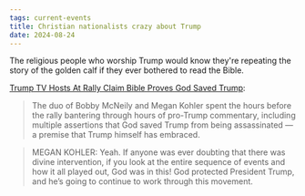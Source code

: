 ```yaml
---
tags: current-events
title: Christian nationalists crazy about Trump
date: 2024-08-24
---
```


The religious people who worship Trump would know they're repeating the story of the golden calf if they ever bothered to read the Bible.

[Trump TV Hosts At Rally Claim Bible Proves God Saved Trump](https://www.mediaite.com/news/god-was-in-this-trump-tv-hosts-claim-bible-proves-god-saved-trump-in-rant-about-leviticus-and-pig-blood/):

> The duo of Bobby McNeily and Megan Kohler spent the hours before the rally bantering through hours of pro-Trump commentary, including multiple assertions that God saved Trump from being assassinated — a premise that Trump himself has embraced.

> MEGAN KOHLER: Yeah. If anyone was ever doubting that there was divine intervention, if you look at the entire sequence of events and how it all played out, God was in this! God protected President Trump, and he’s going to continue to work through this movement.

